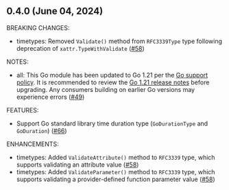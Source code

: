 ## 0.4.0 (June 04, 2024)

BREAKING CHANGES:

* timetypes: Removed `Validate()` method from `RFC3339Type` type following deprecation of `xattr.TypeWithValidate` ([#58](https://github.com/hashicorp/terraform-plugin-framework-timetypes/issues/58))

NOTES:

* all: This Go module has been updated to Go 1.21 per the [Go support policy](https://go.dev/doc/devel/release#policy). It is recommended to review the [Go 1.21 release notes](https://go.dev/doc/go1.21) before upgrading. Any consumers building on earlier Go versions may experience errors ([#49](https://github.com/hashicorp/terraform-plugin-framework-timetypes/issues/49))

FEATURES:

* Support Go standard library time duration type (`GoDurationType` and `GoDuration`) ([#66](https://github.com/hashicorp/terraform-plugin-framework-timetypes/issues/66))

ENHANCEMENTS:

* timetypes: Added `ValidateAttribute()` method to `RFC3339` type, which supports validating an attribute value ([#58](https://github.com/hashicorp/terraform-plugin-framework-timetypes/issues/58))
* timetypes: Added `ValidateParameter()` method to `RFC3339` type, which supports validating a provider-defined function parameter value ([#58](https://github.com/hashicorp/terraform-plugin-framework-timetypes/issues/58))

